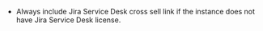 - Always include Jira Service Desk cross sell link if the instance does not have Jira Service Desk license.